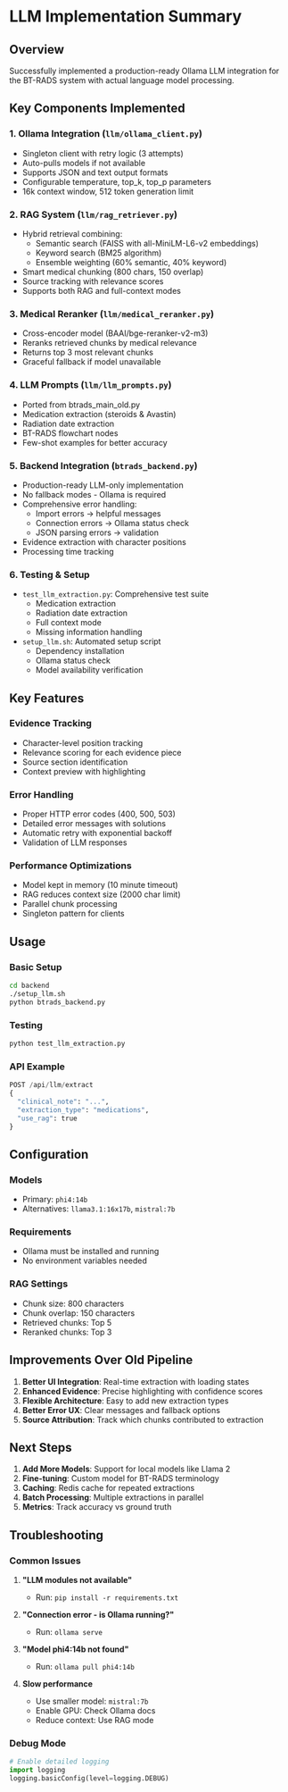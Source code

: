 # LLM Implementation Summary

## Overview
Successfully implemented a production-ready Ollama LLM integration for the BT-RADS system with actual language model processing.

## Key Components Implemented

### 1. **Ollama Integration** (`llm/ollama_client.py`)
- Singleton client with retry logic (3 attempts)
- Auto-pulls models if not available
- Supports JSON and text output formats
- Configurable temperature, top_k, top_p parameters
- 16k context window, 512 token generation limit

### 2. **RAG System** (`llm/rag_retriever.py`)
- Hybrid retrieval combining:
  - Semantic search (FAISS with all-MiniLM-L6-v2 embeddings)
  - Keyword search (BM25 algorithm)
  - Ensemble weighting (60% semantic, 40% keyword)
- Smart medical chunking (800 chars, 150 overlap)
- Source tracking with relevance scores
- Supports both RAG and full-context modes

### 3. **Medical Reranker** (`llm/medical_reranker.py`)
- Cross-encoder model (BAAI/bge-reranker-v2-m3)
- Reranks retrieved chunks by medical relevance
- Returns top 3 most relevant chunks
- Graceful fallback if model unavailable

### 4. **LLM Prompts** (`llm/llm_prompts.py`)
- Ported from btrads_main_old.py
- Medication extraction (steroids & Avastin)
- Radiation date extraction
- BT-RADS flowchart nodes
- Few-shot examples for better accuracy

### 5. **Backend Integration** (`btrads_backend.py`)
- Production-ready LLM-only implementation
- No fallback modes - Ollama is required
- Comprehensive error handling:
  - Import errors → helpful messages
  - Connection errors → Ollama status check
  - JSON parsing errors → validation
- Evidence extraction with character positions
- Processing time tracking

### 6. **Testing & Setup**
- `test_llm_extraction.py`: Comprehensive test suite
  - Medication extraction
  - Radiation date extraction
  - Full context mode
  - Missing information handling
- `setup_llm.sh`: Automated setup script
  - Dependency installation
  - Ollama status check
  - Model availability verification

## Key Features

### Evidence Tracking
- Character-level position tracking
- Relevance scoring for each evidence piece
- Source section identification
- Context preview with highlighting

### Error Handling
- Proper HTTP error codes (400, 500, 503)
- Detailed error messages with solutions
- Automatic retry with exponential backoff
- Validation of LLM responses

### Performance Optimizations
- Model kept in memory (10 minute timeout)
- RAG reduces context size (2000 char limit)
- Parallel chunk processing
- Singleton pattern for clients

## Usage

### Basic Setup
```bash
cd backend
./setup_llm.sh
python btrads_backend.py
```

### Testing
```bash
python test_llm_extraction.py
```

### API Example
```python
POST /api/llm/extract
{
  "clinical_note": "...",
  "extraction_type": "medications",
  "use_rag": true
}
```

## Configuration

### Models
- Primary: `phi4:14b`
- Alternatives: `llama3.1:16x17b`, `mistral:7b`

### Requirements
- Ollama must be installed and running
- No environment variables needed

### RAG Settings
- Chunk size: 800 characters
- Chunk overlap: 150 characters
- Retrieved chunks: Top 5
- Reranked chunks: Top 3

## Improvements Over Old Pipeline

1. **Better UI Integration**: Real-time extraction with loading states
2. **Enhanced Evidence**: Precise highlighting with confidence scores
3. **Flexible Architecture**: Easy to add new extraction types
4. **Better Error UX**: Clear messages and fallback options
5. **Source Attribution**: Track which chunks contributed to extraction

## Next Steps

1. **Add More Models**: Support for local models like Llama 2
2. **Fine-tuning**: Custom model for BT-RADS terminology
3. **Caching**: Redis cache for repeated extractions
4. **Batch Processing**: Multiple extractions in parallel
5. **Metrics**: Track accuracy vs ground truth

## Troubleshooting

### Common Issues

1. **"LLM modules not available"**
   - Run: `pip install -r requirements.txt`

2. **"Connection error - is Ollama running?"**
   - Run: `ollama serve`

3. **"Model phi4:14b not found"**
   - Run: `ollama pull phi4:14b`

4. **Slow performance**
   - Use smaller model: `mistral:7b`
   - Enable GPU: Check Ollama docs
   - Reduce context: Use RAG mode

### Debug Mode
```python
# Enable detailed logging
import logging
logging.basicConfig(level=logging.DEBUG)
```